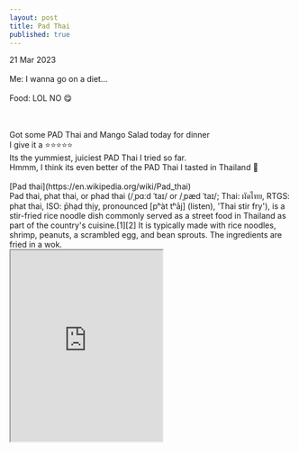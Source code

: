 ```yaml
---
layout: post
title: Pad Thai
published: true
---
```

21 Mar 2023
<br>
<br>
Me: I wanna go on a diet...
<br>
<br>
Food: LOL NO 😋
<br>
<!--more-->
<br>
<br>
Got some PAD Thai and Mango Salad today for dinner
<br>
I give it a ⭐️⭐️⭐️⭐️⭐️ 
<br>
Its the yummiest, juiciest PAD Thai I tried so far.
<br>
Hmmm, I think its even better of the PAD Thai I tasted in Thailand 🤔
<br>
<br>
[Pad thai](https://en.wikipedia.org/wiki/Pad_thai)
<br>
Pad thai, phat thai, or phad thai (/ˌpɑːd ˈtaɪ/ or /ˌpæd ˈtaɪ/; Thai: ผัดไทย, RTGS: phat thai, ISO: p̄hạd thịy, pronounced [pʰàt tʰāj] (listen), 'Thai stir fry'), is a stir-fried rice noodle dish commonly served as a street food in Thailand as part of the country's cuisine.[1][2] It is typically made with rice noodles, shrimp, peanuts, a scrambled egg, and bean sprouts. The ingredients are fried in a wok.
<br>
<iframe src="https://drive.google.com/file/d/1kNGsBPEqjRF-tSp_m8dmhONUkQVw8CLP/preview" width="270" height="340" allow="autoplay"></iframe>

